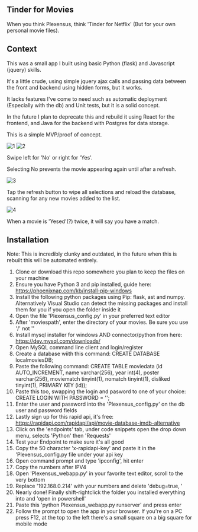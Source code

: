 ## Tinder for Movies
When you think Plexensus, think 'Tinder for Netflix' (But for your own personal movie files).



## Context
This was a small app I built using basic Python (flask) and Javascript (jquery) skills.

It's a little crude, using simple jquery ajax calls and passing data between the front and backend using hidden forms, but it works.


It lacks features I've come to need such as automatic deployment (Especially with the db) and Unit tests, but it is a solid concept.



In the future I plan to deprecate this and rebuild it using React for the frontend, and Java for the backend with Postgres for data storage.

This is a simple MVP/proof of concept.

![1](https://user-images.githubusercontent.com/42459707/116027794-2079ea80-a699-11eb-9ae1-a021aa0f2f59.PNG)
![2](https://user-images.githubusercontent.com/42459707/116027798-2243ae00-a699-11eb-8239-4deea2ab7f1a.PNG)

Swipe left for 'No' or right for 'Yes'.

Selecting No prevents the movie appearing again until after a refresh.



![3](https://user-images.githubusercontent.com/42459707/116027799-22dc4480-a699-11eb-871f-b464cd90e07f.PNG)

Tap the refresh button to wipe all selections and reload the database, scanning for any new movies added to the list.



![4](https://user-images.githubusercontent.com/42459707/116027801-22dc4480-a699-11eb-948b-cf9e4dd8568d.PNG)

When a movie is 'Yesed'(?) twice, it will say you have a match.




## Installation
Note: This is incredibly clunky and outdated, in the future when this is rebuilt this will be automated entirely.



1. Clone or download this repo somewhere you plan to keep the files on your machine
2. Ensure you have Python 3 and pip installed, guide here: https://phoenixnap.com/kb/install-pip-windows
3. Install the following python packages using Pip: flask, ast and numpy. 
    Alternatively Visual Studio can detect the missing packages and install them for you if you open the folder inside it
4. Open the file 'Plexensus_config.py' in your preferred text editor
5. After 'moviespath', enter the directory of your movies. Be sure you use '/' not '\'
6. Install mysql installer for windows AND connector/python from here: https://dev.mysql.com/downloads/
7. Open MySQL command line client and login/register
8. Create a database wiith this command: CREATE DATABASE localmoviesDB;
9. Paste the following command: CREATE TABLE moviedata (id AUTO_INCREMENT, name varchar(256), year int(4), poster varchar(256), moviematch tinyint(1), nomatch tinyint(1), disliked tinyint(1), PRIMARY KEY (id));
10. Paste this too, swapping the login and pasword to one of your choice: CREATE LOGIN <user> WITH PASSWORD = '<password>'; 
11. Enter the user and password into the 'Plexensus_config.py' on the db user and password fields
12. Lastly sign up for this rapid api, it's free: https://rapidapi.com/rapidapi/api/movie-database-imdb-alternative
13. Click on the 'endpoints' tab, under code snippets open the drop down menu, selects 'Python' then 'Requests'
14. Test your Endpoint to make sure it's all good
15. Copy the 50 character 'x-rapidapi-key' and paste it in the 'Plexensus_config.py file under your api key
16. Open command prompt and type 'ipconfig', hit enter
17. Copy the numbers after IPV4
18. Open 'Plexensus_webapp.py' in your favorite text editor, scroll to the very bottom
19. Replace '192.168.0.214' with your numbers and delete 'debug=true, '
20. Nearly done! Finally shift-rightclick the folder you installed everything into and 'open in powershell'
21. Paste this 'python Plexensus_webapp.py runserver' and press enter
22. Follow the prompt to open the app in your browser. If you're on a PC press F12, at the top to the left there's a small square on a big square for mobile mode
